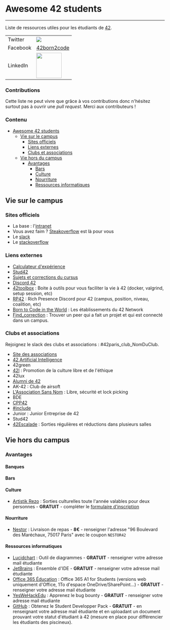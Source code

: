 # Awesome 42 students
-------------------------------------------
Liste de ressources utiles pour les étudiants de [42](https://www.42.fr/).
<table>
<tr>
  <td>Twitter</td>
  <td><a href="https://twitter.com/42born2code"><img src="https://img.shields.io/twitter/follow/42born2code.svg?style=social&label=Follow" /></a></td>
</tr>
<tr>
  <td>Facebook</td>
  <td><a href="https://www.facebook.com/42born2code/">42born2code</a></td>
</tr>
<tr>
  <td>LinkedIn</td>
  <td><a href="https://www.linkedin.com/company/42-born2code/"><img src="https://content.linkedin.com/content/dam/me/business/en-us/amp/brand-site/v2/bg/LI-Logo.svg.original.svg" width="80" /></a></td>
</tr>
</table>

### Contributions

Cette liste ne peut vivre que grâce à vos contributions donc n'hésitez surtout pas à ouvrir une _pull request_.
Merci aux contributeurs !

### Contenu
- [Awesome 42 students](#awesome-42-students)
  * [Vie sur le campus](#vie-sur-le-campus)
    + [Sites officiels](#sites-officiels)
    + [Liens externes](#liens-externes)
    + [Clubs et associations](#clubs-et-associations)
  * [Vie hors du campus](#vie-hors-du-campus)
    + [Avantages](#avantages)
      - [Bars](#bars)
      - [Culture](#culture)
      - [Nourriture](#nourriture)
      - [Ressources informatiques](#ressources-informatiques)

## Vie sur le campus

### Sites officiels
- La base : l'[intranet](https://signin.intra.42.fr/)
- Vous avez faim ? [Steakoverflow](https://steakoverflow.42.fr/) est là pour vous
- Le [slack](https://42born2code.slack.com)
- Le [stackoverflow](https://stackoverflow.com/c/42network/)

### Liens externes
- [Calculateur d'expérience](https://42.tbailleu.dev/)
- [Stud42](https://stud42.fr/)
- [Sujets et corrections du cursus](https://github.com/Binary-Hackers)
- [Discord 42](https://discord.gg/wsrkKE4)
- [42toolbox](https://github.com/alexandregv/42toolbox) : Boite à outils pour vous faciliter la vie à 42 (docker, valgrind, setup session, etc)
- [RP42](https://github.com/alexandregv/RP42) : Rich Presence Discord pour 42 (campus, position, niveau, coalition, etc)
- [Born to Code in the World](https://borntocode.in/) : Les établissements du 42 Network
- [Find_correction](https://github.com/rfautier/find_correction) : Trouver un peer qui a fait un projet et qui est connecté dans un campus.

### Clubs et associations
Rejoignez le slack des clubs et associations : #42paris_club_NomDuClub.  
- [Site des associations](https://associations42.wtf/association.php)
- [42 Artificial Intelligence](https://github.com/42-ai)
- 42green
- [42l](https://42l.fr/) : Promotion de la culture libre et de l'éthique
- 42lux
- [Alumni de 42](https://alumni.42.fr/)
- AK-42 : Club de airsoft
- [L'Association Sans Nom](https://sansnom.org/) : Libre, sécurité et lock picking
- BDE
- [CPP42](https://cpp42.fr/)
- [#include](https://42include.me)
- Junior : Junior Entreprise de 42
- Stud42
- [42Escalade](https://www.helloasso.com/associations/bureau-des-etudiants-de-42/adhesions/adhesion-42escalade) : Sorties régulières et réductions dans plusieurs salles

## Vie hors du campus

### Avantages

#### Banques

#### Bars

#### Culture
- [Artistik Rezo](http://www.clubartistikrezo.com) : Sorties culturelles toute l'année valables pour deux personnes - **GRATUIT** - compléter le [formulaire d'inscription](https://docs.google.com/forms/d/e/1FAIpQLSf7ZvrcLHmTYbqN7IsILcakVAzHz6-FzrlxLor-U9I3Lv3X-Q/viewform)

#### Nourriture
- [Nestor](https://nestorparis.com) : Livraison de repas - **8€** - renseigner l'adresse "96 Boulevard des Maréchaux, 75017 Paris" avec le coupon `NESTOR42`

#### Ressources informatiques
- [Lucidchart](https://www.lucidchart.com/pages/usecase/education) : Outil de diagrammes - **GRATUIT** - renseigner votre adresse mail étudiante
- [JetBrains](https://www.jetbrains.com/) : Ensemble d'IDE - **GRATUIT** - renseigner votre adresse mail étudiante
- [Office 365 Éducation](https://www.microsoft.com/fr-fr/education/products/office) : Office 365 A1 for Students (versions web uniquement d'Office, 1To d'espace OneDrive/SharePoint...) - **GRATUIT** - renseigner votre adresse mail étudiante
- [YesWeHackEdu](https://docs.google.com/forms/d/e/1FAIpQLSeLwXC0STvJDtVP4U7eluXVVqBiJaDHAHFsXpsRKI0iwgMJmw/viewform) : Apprenez le bug bounty - **GRATUIT** - renseigner votre adresse mail étudiante
- [GitHub](https://education.github.com/benefits) : Obtenez le Student Developper Pack - **GRATUIT** - en renseignant votre adresse mail étudiante et en uploadant un document prouvant votre statut d'étudiant à 42 (mesure en place pour différencier les étudiants des piscineux).
